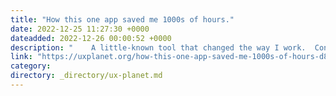 ```yaml
---
title: "How this one app saved me 1000s of hours."
date: 2022-12-25 11:27:30 +0000
dateadded: 2022-12-26 00:00:52 +0000
description: "    A little-known tool that changed the way I work.  Continue reading on UX Planet »  "
link: "https://uxplanet.org/how-this-one-app-saved-me-1000s-of-hours-d8ae1f40cf6a?source=rss----819cc2aaeee0---4"
category:
directory: _directory/ux-planet.md
---
```


